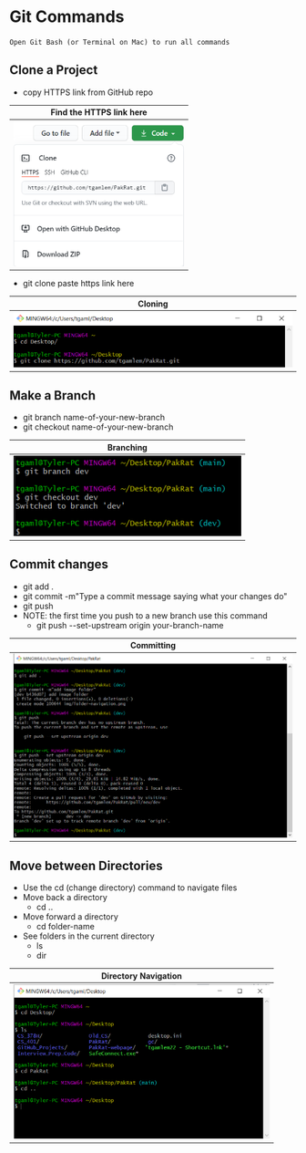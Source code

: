 # Git Commands

```
Open Git Bash (or Terminal on Mac) to run all commands
```

## Clone a Project

- copy HTTPS link from GitHub repo

|          Find the HTTPS link here          |
| :----------------------------------------: |
| <img src="img/copy-https.png" width="300"> |

- git clone paste https link here

|                Cloning                |
| :-----------------------------------: |
| <img src="img/clone.png" width="500"> |

## Make a Branch

- git branch name-of-your-new-branch
- git checkout name-of-your-new-branch

|               Branching                |
| :------------------------------------: |
| <img src="img/branch.png" width="400"> |

## Commit changes

- git add .
- git commit -m"Type a commit message saying what your changes do"
- git push
- NOTE: the first time you push to a new branch use this command
  - git push --set-upstream origin your-branch-name

|               Committing               |
| :------------------------------------: |
| <img src="img/commit.png" width="600"> |

## Move between Directories

- Use the cd (change directory) command to navigate files
- Move back a directory
  - cd ..
- Move forward a directory
  - cd folder-name
- See folders in the current directory
  - ls
  - dir

|               Directory Navigation                |
| :-----------------------------------------------: |
| <img src="img/folder-navigation.png" width="450"> |
